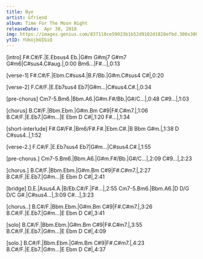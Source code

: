 ```yaml
---
title: Bye
artist: Gfriend
album: Time For The Moon Night
releaseDate:  Apr 30, 2018
img: https://images.genius.com/837110ce59023b1b52d9102d1820efbd.300x300x1.png
ytID: YUkUjbUIGiQ
---
```


[intro] 
F#.C#/F.|E.Ebsus4 Eb.|G#m G#mj7 G#m7 G#m6|C#sus4.C#aug.|,0:00
Bm6...|F#...|,0:13

[verse-1]
F#.C#/F.|Ebm.C#sus4.|B.F/Bb.|G#m.C#sus4 C#|,0:20

[verse-2]
F.C#/F.|E.Eb7sus4 Eb7|G#m...|C#sus4.C#.|,0:34

[pre-chorus]
Cm7-5.Bm6.|Bbm.A6.|G#m.F#/Bb.|G#/C...|,0:48
C#9...|,1:03

[chorus] 
B.C#/F.|Bbm.Ebm.|G#m.Bm C#9|F#.C#m7.|,1:06
B.C#/F.|E.Eb7.|G#m...|E Ebm D C#|,1:20
F#...|,1:34

[short-interlude]
F#.G#/F#.|Bm6/F#.F#.|Ebm.C#.|B Bbm G#m.|,1:38
D C#sus4..|,1:52

[verse-2.]
F.C#/F.|E.Eb7sus4 Eb7|G#m...|C#sus4.C#.|,1:55

[pre-chorus.]
Cm7-5.Bm6.|Bbm.A6.|G#m.F#/Bb.|G#/C...|,2:09
C#9...|,2:23

[chorus.] 
B.C#/F.|Bbm.Ebm.|G#m.Bm C#9|F#.C#m7.|,2:27
B.C#/F.|E.Eb7.|G#m...|E Ebm D C#|,2:41

[bridge]
D.E.|Asus4.A.|B/Eb.C#/F.|F#...|,2:55
Cm7-5.Bm6.|Bbm.A6.|D D/G D/C G#.|C#sus4...|,3:09
C#...|,3:23

[chorus..] 
B.C#/F.|Bbm.Ebm.|G#m.Bm C#9|F#.C#m7.|,3:26
B.C#/F.|E.Eb7.|G#m...|E Ebm D C#|,3:41

[solo]
B.C#/F.|Bbm.Ebm.|G#m.Bm C#9|F#.C#m7.|,3:55
B.C#/F.|E.Eb7.|G#m...|E Ebm D C#|,4:09

[solo.]
B.C#/F.|Bbm.Ebm.|G#m.Bm C#9|F#.C#m7.|,4:23
B.C#/F.|E.Eb7.|G#m...|E Ebm D C#|,4:37
